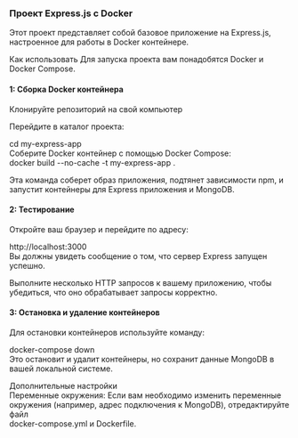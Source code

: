 ### Проект Express.js с Docker<br>
Этот проект представляет собой базовое приложение на Express.js, настроенное для работы в Docker контейнере.<br>

Как использовать
Для запуска проекта вам понадобятся Docker и Docker Compose.<br>

#### 1: Сборка Docker контейнера
Клонируйте репозиторий на свой компьютер<br>

Перейдите в каталог проекта:<br>

cd my-express-app<br>
Соберите Docker контейнер с помощью Docker Compose:<br>
docker build --no-cache -t my-express-app .<br>

Эта команда соберет образ приложения, подтянет зависимости npm, и запустит контейнеры для Express приложения и MongoDB.<br>

#### 2: Тестирование
Откройте ваш браузер и перейдите по адресу:<br>

http://localhost:3000<br>
Вы должны увидеть сообщение о том, что сервер Express запущен успешно.<br>

Выполните несколько HTTP запросов к вашему приложению, чтобы убедиться, что оно обрабатывает запросы корректно.<br>

#### 3: Остановка и удаление контейнеров
Для остановки контейнеров используйте команду:<br>

docker-compose down<br>
Это остановит и удалит контейнеры, но сохранит данные MongoDB в вашей локальной системе.<br>

Дополнительные настройки<br>
Переменные окружения: Если вам необходимо изменить переменные окружения (например, адрес подключения к MongoDB), отредактируйте файл<br> docker-compose.yml и Dockerfile.

